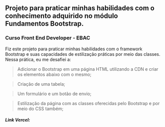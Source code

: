 ## Projeto para praticar minhas habilidades com o conhecimento adquirido no módulo Fundamentos Bootstrap.
### Curso Front End Developer - EBAC 

Fiz este projeto para praticar minhas habilidades com o framework Bootstrap e suas capacidades de estilização práticas por meio das classes. Nessa prática, eu me desafiei a:

> Adicionar o Bootstrap em uma página HTML utilizando a CDN e criar os elementos abaixo com o mesmo;

> Criação de uma tabela;

> Um formulário e um botão de envio;

> Estilização da página com as classes oferecidas pelo Bootstrap e por meio do CSS também;

##### Link Vercel:
